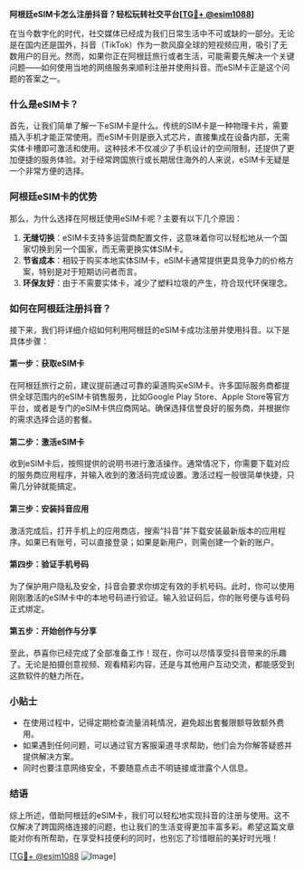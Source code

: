 **阿根廷eSIM卡怎么注册抖音？轻松玩转社交平台[[TG💪+ @esim1088](https://t.me/s/esim1088)]**

在当今数字化的时代，社交媒体已经成为我们日常生活中不可或缺的一部分。无论是在国内还是国外，抖音（TikTok）作为一款风靡全球的短视频应用，吸引了无数用户的目光。然而，如果你正在阿根廷旅行或者生活，可能需要先解决一个关键问题——如何使用当地的网络服务来顺利注册并使用抖音。而eSIM卡正是这个问题的答案之一。

### 什么是eSIM卡？

首先，让我们简单了解一下eSIM卡是什么。传统的SIM卡是一种物理卡片，需要插入手机才能正常使用。而eSIM卡则是嵌入式芯片，直接集成在设备内部，无需实体卡槽即可激活和使用。这种技术不仅减少了手机设计的空间限制，还提供了更加便捷的服务体验。对于经常跨国旅行或长期居住海外的人来说，eSIM卡无疑是一个非常方便的选择。

### 阿根廷eSIM卡的优势

那么，为什么选择在阿根廷使用eSIM卡呢？主要有以下几个原因：

1. **无缝切换**：eSIM卡支持多运营商配置文件，这意味着你可以轻松地从一个国家切换到另一个国家，而无需更换实体SIM卡。
2. **节省成本**：相较于购买本地实体SIM卡，eSIM卡通常提供更具竞争力的价格方案，特别是对于短期访问者而言。
3. **环保友好**：由于不需要实体卡，减少了塑料垃圾的产生，符合现代环保理念。

### 如何在阿根廷注册抖音？

接下来，我们将详细介绍如何利用阿根廷的eSIM卡成功注册并使用抖音。以下是具体步骤：

#### 第一步：获取eSIM卡

在阿根廷旅行之前，建议提前通过可靠的渠道购买eSIM卡。许多国际服务商都提供全球范围内的eSIM卡销售服务，比如Google Play Store、Apple Store等官方平台，或者是专门的eSIM卡供应商网站。确保选择信誉良好的服务商，并根据你的需求选择合适的套餐。

#### 第二步：激活eSIM卡

收到eSIM卡后，按照提供的说明书进行激活操作。通常情况下，你需要下载对应的服务商应用程序，并输入收到的激活码完成设置。激活过程一般很简单快捷，只需几分钟就能搞定。

#### 第三步：安装抖音应用

激活完成后，打开手机上的应用商店，搜索“抖音”并下载安装最新版本的应用程序。如果已有账号，可以直接登录；如果是新用户，则需创建一个新的账户。

#### 第四步：验证手机号码

为了保护用户隐私及安全，抖音会要求你绑定有效的手机号码。此时，你可以使用刚刚激活的eSIM卡中的本地号码进行验证。输入验证码后，你的账号便与该号码正式绑定。

#### 第五步：开始创作与分享

至此，恭喜你已经完成了全部准备工作！现在，你可以尽情享受抖音带来的乐趣了。无论是拍摄创意视频、观看精彩内容，还是与其他用户互动交流，都能感受到这款软件的魅力所在。

### 小贴士

- 在使用过程中，记得定期检查流量消耗情况，避免超出套餐限额导致额外费用。
- 如果遇到任何问题，可以通过官方客服渠道寻求帮助，他们会为你解答疑惑并提供解决方案。
- 同时也要注意网络安全，不要随意点击不明链接或泄露个人信息。

### 结语

综上所述，借助阿根廷的eSIM卡，我们可以轻松地实现抖音的注册与使用。这不仅解决了跨国网络连接的问题，也让我们的生活变得更加丰富多彩。希望这篇文章能对你有所帮助，在享受科技便利的同时，也别忘了珍惜眼前的美好时光哦！

[[TG💪+ @esim1088](https://t.me/s/esim1088) ![Image](https://i.postimg.cc/4NQfJmqS/Snipaste-2025-05-13-00-14-12.png)]